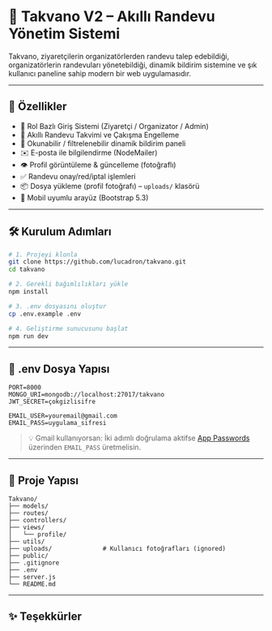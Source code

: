 # 🔷 Takvano V2 – Akıllı Randevu Yönetim Sistemi

Takvano, ziyaretçilerin organizatörlerden randevu talep edebildiği, organizatörlerin randevuları yönetebildiği, dinamik bildirim sistemine ve şık kullanıcı paneline sahip modern bir web uygulamasıdır.

---

## 🚀 Özellikler

- 👤 Rol Bazlı Giriş Sistemi (Ziyaretçi / Organizator / Admin)
- 📅 Akıllı Randevu Takvimi ve Çakışma Engelleme
- 🔔 Okunabilir / filtrelenebilir dinamik bildirim paneli
- ✉️ E-posta ile bilgilendirme (NodeMailer)
- 👁 Profil görüntüleme & güncelleme (fotoğraflı)
- ✅ Randevu onay/red/iptal işlemleri
- 📦 Dosya yükleme (profil fotoğrafı) – `uploads/` klasörü
- 📱 Mobil uyumlu arayüz (Bootstrap 5.3)

---

## 🛠 Kurulum Adımları

```bash
# 1. Projeyi klonla
git clone https://github.com/lucadron/takvano.git
cd takvano

# 2. Gerekli bağımlılıkları yükle
npm install

# 3. .env dosyasını oluştur
cp .env.example .env

# 4. Geliştirme sunucusunu başlat
npm run dev
```

---

## 🧪 .env Dosya Yapısı


```env
PORT=8000
MONGO_URI=mongodb://localhost:27017/takvano
JWT_SECRET=çokgizlisifre

EMAIL_USER=youremail@gmail.com
EMAIL_PASS=uygulama_sifresi
```

> 💡 Gmail kullanıyorsan: İki adımlı doğrulama aktifse [App Passwords](https://myaccount.google.com/apppasswords) üzerinden `EMAIL_PASS` üretmelisin.

---

## 📁 Proje Yapısı

```text
Takvano/
├── models/
├── routes/
├── controllers/
├── views/
│   └── profile/
├── utils/
├── uploads/              # Kullanıcı fotoğrafları (ignored)
├── public/
├── .gitignore
├── .env
├── server.js
└── README.md
```

---

## ✨ Teşekkürler
